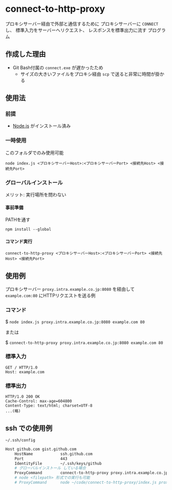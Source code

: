 # connect-to-http-proxy
プロキシサーバー経由で外部と通信するために
プロキシサーバーに `CONNECT` し、
標準入力をサーバーへリクエスト、
レスポンスを標準出力に流す
プログラム

## 作成した理由
- Git Bash付属の `connect.exe` が遅かったため
    - サイズの大きいファイルをプロキシ経由 `scp` で送ると非常に時間が掛かる

## 使用法
### 前提
- [Node.js](https://nodejs.org/ja/download/) がインストール済み

### 一時使用
このフォルダでのみ使用可能

```
node index.js <プロキシサーバーHost>:<プロキシサーバーPort> <接続先Host> <接続先Port>
```

### グローバルインストール
メリット: 実行場所を問わない

#### 事前準備
PATHを通す

```
npm install --global
```

#### コマンド実行
```
connect-to-http-proxy <プロキシサーバーHost>:<プロキシサーバーPort> <接続先Host> <接続先Port>
```

## 使用例
プロキシサーバー `proxy.intra.example.co.jp:8080` を経由して `example.com:80` にHTTPリクエストを送る例

### コマンド
$ `node index.js proxy.intra.example.co.jp:8080 example.com 80`

または

$ `connect-to-http-proxy proxy.intra.example.co.jp:8080 example.com 80`

### 標準入力
```http
GET / HTTP/1.0
Host: example.com

```

### 標準出力
```http
HTTP/1.0 200 OK
Cache-Control: max-age=604800
Content-Type: text/html; charset=UTF-8
...(略)
```

## ssh での使用例

`~/.ssh/config`

```sh
Host github.com gist.github.com
	HostName			ssh.github.com
	Port				443
	IdentityFile		~/.ssh/keys/github
	# グローバルインストール している場合
	ProxyCommand		connect-to-http-proxy proxy.intra.example.co.jp:8080 %h %p
	# node <filepath> 形式での実行も可能
	# ProxyCommand		node ~/code/connect-to-http-proxy/index.js proxy.intra.example.co.jp:8080 %h %p
```
